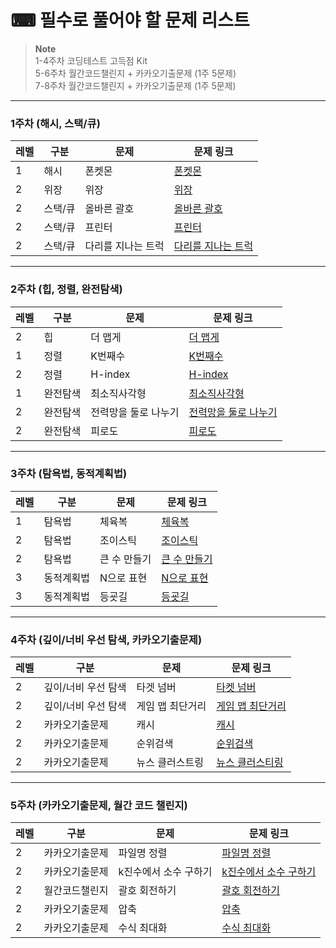 # ⌨ 필수로 풀어야 할 문제 리스트

> **Note** <br/>
> 1-4주차 코딩테스트 고득점 Kit  
> 5-6주차 월간코드챌린지 + 카카오기출문제 (1주 5문제)  
> 7-8주차 월간코드챌린지 + 카카오기출문제 (1주 5문제) 

---
### 1주차 (해시, 스택/큐)
|레벨|구분|문제|문제 링크|
|--|----|----|--------|
|1|해시|폰켓몬|[폰켓몬]|
|2|위장|위장|[위장]|
|2|스택/큐|올바른 괄호|[올바른 괄호]|
|2|스택/큐|프린터|[프린터]|
|2|스택/큐|다리를 지나는 트럭|[다리를 지나는 트럭]|

---
### 2주차 (힙, 정렬, 완전탐색)
|레벨|구분|문제|문제 링크|
|--|----|----|--------|
|2|힙|더 맵게|[더 맵게]|
|1|정렬|K번째수|[K번째수]|
|2|정렬|H-index|[H-index]|
|1|완전탐색|최소직사각형|[최소직사각형]|
|2|완전탐색|전력망을 둘로 나누기|[전력망을 둘로 나누기]|
|2|완전탐색|피로도|[피로도]|

---
### 3주차 (탐욕법, 동적계획법)
|레벨|구분|문제|문제 링크|
|--|----|----|--------|
|1|탐욕법|체육복|[체육복]|
|2|탐욕법|조이스틱|[조이스틱]|
|2|탐욕법|큰 수 만들기|[큰 수 만들기]|
|3|동적계획법|N으로 표현|[N으로 표현]|
|3|동적계획법|등굣길|[등굣길]|

---
### 4주차 (깊이/너비 우선 탐색, 카카오기출문제)
|레벨|구분|문제|문제 링크|
|--|----|----|--------|
|2|깊이/너비 우선 탐색|타겟 넘버|[타켓 넘버]|
|2|깊이/너비 우선 탐색|게임 맵 최단거리|[게임 맵 최단거리]|
|2|카카오기출문제|캐시|[캐시]|
|2|카카오기출문제|순위검색|[순위검색]|
|2|카카오기출문제|뉴스 클러스트링|[뉴스 클러스티링]|

---
### 5주차 (카카오기출문제, 월간 코드 챌린지)
|레벨|구분|문제|문제 링크|
|--|----|----|--------|
|2|카카오기출문제|파일명 정렬|[파일명 정렬]|
|2|카카오기출문제|k진수에서 소수 구하기|[k진수에서 소수 구하기]|
|2|월간코드챌린지|괄호 회전하기|[괄호 회전하기]|
|2|카카오기출문제|압축|[압축]|
|2|카카오기출문제|수식 최대화|[수식 최대화]|

[폰켓몬]:https://school.programmers.co.kr/learn/courses/30/lessons/1845
[위장]:https://school.programmers.co.kr/learn/courses/30/lessons/42578
[올바른 괄호]:https://school.programmers.co.kr/learn/courses/30/lessons/12909
[프린터]:https://school.programmers.co.kr/learn/courses/30/lessons/42587
[다리를 지나는 트럭]:https://school.programmers.co.kr/learn/courses/30/lessons/42583

[더 맵게]:https://school.programmers.co.kr/learn/courses/30/lessons/42626
[K번째수]:https://school.programmers.co.kr/learn/courses/30/lessons/42748
[전력망을 둘로 나누기]:https://school.programmers.co.kr/learn/courses/30/lessons/86971
[H-index]:https://school.programmers.co.kr/learn/courses/30/lessons/42747
[최소직사각형]:https://school.programmers.co.kr/learn/courses/30/lessons/86491
[피로도]:https://school.programmers.co.kr/learn/courses/30/lessons/87946

[체육복]:https://school.programmers.co.kr/learn/courses/30/lessons/42862
[조이스틱]:https://school.programmers.co.kr/learn/courses/30/lessons/42860
[큰 수 만들기]:https://school.programmers.co.kr/learn/courses/30/lessons/42883
[N으로 표현]:https://school.programmers.co.kr/learn/courses/30/lessons/42895
[등굣길]:https://school.programmers.co.kr/learn/courses/30/lessons/42898

[타켓 넘버]:https://school.programmers.co.kr/learn/courses/30/lessons/43165
[게임 맵 최단거리]:https://school.programmers.co.kr/learn/courses/30/lessons/1844
[캐시]:https://school.programmers.co.kr/learn/courses/30/lessons/17680
[순위검색]:https://school.programmers.co.kr/learn/courses/30/lessons/72412
[뉴스 클러스티링]:https://school.programmers.co.kr/learn/courses/30/lessons/17677

[파일명 정렬]:https://school.programmers.co.kr/learn/courses/30/lessons/17686
[k진수에서 소수 구하기]:https://school.programmers.co.kr/learn/courses/30/lessons/92335
[괄호 회전하기]:https://school.programmers.co.kr/learn/courses/30/lessons/76502
[압축]:https://school.programmers.co.kr/learn/courses/30/lessons/17684
[수식 최대화]:https://school.programmers.co.kr/learn/courses/30/lessons/67257

